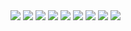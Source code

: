 <img src="./public/lms_sc/home_landing.png"/>
<img src="./public/lms_sc/course_landing.png"/>
<img src="./public/lms_sc/profile_landing.png"/>
<img src="./public/lms_sc/courses_landing.png"/>
<img src="./public/lms_sc/create_landing.png"/>
<img src="./public/lms_sc/edit_landing.png"/>
<img src="./public/lms_sc/purchase_landing.png"/>
<img src="./public/lms_sc/courseLecture_landing.png"/>
<img src="./public/lms_sc/payment_landing.png"/>
